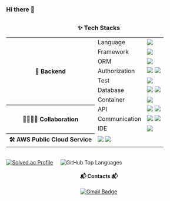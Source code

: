 ### Hi there 👋

<div align="center">
<h3 style="margin-top:30px">✨ Tech Stacks</h3>
<div>
<table>
    <tr>
        <th rowspan="7">🌱 Backend</th>
        <td>Language</td>
        <td>
            <img src="https://img.shields.io/badge/Java 18-007396?style=flat-square&logo=Java&logoColor=white"/>
        </td>
    </tr>
	<tr>
        <td>Framework</td>
        <td>
            <img src="https://img.shields.io/badge/Spring Boot-6DB33F?style=flat-square&logo=Spring Boot&logoColor=white"/>
        </td>
    </tr>
	<tr>
        <td>ORM</td>
        <td>
            <img src="https://img.shields.io/badge/Spring Data JPA-6DB33F?style=flat-square&logo=Spring Data JPA&logoColor=white"/>
        </td>
    </tr>
    <tr>
        <td>Authorization</td>
        <td>
            <img src="https://img.shields.io/badge/Spring Security-6DB33F?style=flat-square&logo=Spring Security&logoColor=white"/>
            <img src="https://img.shields.io/badge/JWT-000000?style=flat-square&logo=JSON Web Tokens&logoColor=white"/>
        </td>
    </tr>
	<tr>
        <td>Test</td>
        <td>
            <img src="https://img.shields.io/badge/JUnit5-25A162?style=flat-square&logo=JUnit5&logoColor=white"/>
        </td>
    </tr>
	<tr>
        <td>Database</td>
        <td>
            <img src="https://img.shields.io/badge/MySQL-4479A1?style=flat-square&logo=MySQL&logoColor=white"/>
            <img src="https://img.shields.io/badge/Redis-DC382D?style=flat-square&logo=Redis&logoColor=white"/>
        </td>
   	</tr>
	<tr>
        <td>Container</td>
        <td>
            <img src="https://img.shields.io/badge/Docker-2496ED?style=flat-square&logo=Docker&logoColor=white"/>
        </td>
    </tr>
	<tr>
        <th rowspan="3">👨‍👩‍👦‍👦 Collaboration</th>
        <td>API</td>
        <td>
	    <img src="https://img.shields.io/badge/Swagger-63CC63?style=flat-square&logo=Swagger&logoColor=white"/>
            <img src="https://img.shields.io/badge/Postman-FF6C37?style=flat-square&logo=Postman&logoColor=white"/>
        </td>
    </tr>
	<tr>
        <td>Communication</td>
        <td>
            <img src="https://img.shields.io/badge/Notion-000000?style=flat-square&logo=Notion&logoColor=white"/>
            <img src="https://img.shields.io/badge/Google Meet-00897B?style=flat-square&logo=Google Meet&logoColor=white"/>
        </td>
    </tr>
	<tr>
        <td>IDE</td>
        <td>
            <img src="https://img.shields.io/badge/IntelliJ IDEA-000000?style=flat-square&logo=IntelliJ IDEA&logoColor=white"/>
        </td>
    </tr>
	<tr>
        <th>🛠 AWS Public Cloud Service</th>
        <td colspan="2">
            <img src="https://img.shields.io/badge/EC2-FF9900?style=flat-square&logo=Amazon EC2&logoColor=white"/>
            <img src="https://img.shields.io/badge/RDS-527FFF?style=flat-square&logo=Amazon RDS&logoColor=white"/>
        </td>
    </tr>
</table>	
</div>
<br/>

<div style="display: flex; align-items: center;">
  <a href="https://solved.ac/ydg0630/" style="margin-right: 20px;">
    <img src="http://mazassumnida.wtf/api/v2/generate_badge?boj=eoslovy" alt="Solved.ac Profile" />
  </a>
  <picture>
    <source
      srcset="https://github-readme-stats.vercel.app/api/top-langs/?username=eoslovy&layout=compact&theme=github_dark&border_color=31363C&hide_border=false&bg_color=00000000"
      media="(prefers-color-scheme: dark)"
    />
    <source
      srcset="https://github-readme-stats.vercel.app/api/top-langs/?username=eoslovy&layout=compact"
      media="(prefers-color-scheme: light), (prefers-color-scheme: no-preference)"
    />
    <img src="https://github-readme-stats.vercel.app/api/top-langs/?username=eoslovy&layout=compact" alt="GitHub Top Languages" />
  </picture>
</div>

<!-- [![Solved.ac Profile](http://mazassumnida.wtf/api/v2/generate_badge?boj=ydg0630)](https://solved.ac/ydg0630/) -->
<!-- <h3>My stats</h3> -->
<!-- git 통계: 화면 모드에 따라 다른 테마가 나오도록 media feature 사용 -->
<!-- <picture>
  <source
    srcset="https://github-readme-stats.vercel.app/api?username=eoslovy&show_icons=true&theme=github_dark&border_color=31363C&hide_border=false&bg_color=00000000"
    media="(prefers-color-scheme: dark)"
  />
  <source
    srcset="https://github-readme-stats.vercel.app/api?username=eoslovy&show_icons=true"
    media="(prefers-color-scheme: light), (prefers-color-scheme: no-preference)"
  />
  <img src="https://github-readme-stats.vercel.app/api?username=eoslovy&show_icons=true" />
</picture> -->

<!-- 사용하는 언어 통계: 화면 모드에 따라 다른 테마가 나오도록 -->
<!--<picture>
  <source
    srcset="https://github-readme-stats.vercel.app/api/top-langs/?username=eoslovy&layout=compact&theme=github_dark&border_color=31363C&hide_border=false&bg_color=00000000"
    media="(prefers-color-scheme: dark)"
  />
  <source
    srcset="https://github-readme-stats.vercel.app/api/top-langs/?username=eoslovy&layout=compact"
    media="(prefers-color-scheme: light), (prefers-color-scheme: no-preference)"
  />
  <img src="https://github-readme-stats.vercel.app/api/top-langs/?username=eoslovy&layout=compact" />
</picture> -->

<h4>📬 Contacts 📬</h4>

[![Gmail Badge](https://img.shields.io/badge/Gmail-d14836?style=flat-square&logo=Gmail&logoColor=white&link=mailto:qaz74792@gmail.com)](mailto:ydg0630@gmail.com)
</div>
